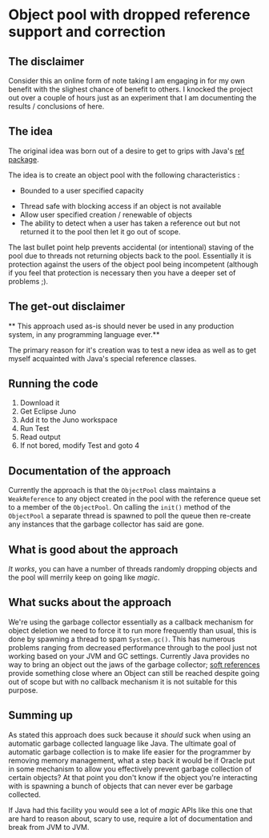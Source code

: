 # Object pool with dropped reference support and correction

## The disclaimer
Consider this an online form of note taking I am engaging in for my own benefit with the slighest chance of benefit to others. I knocked the project out over a couple of hours just as an experiment that I am documenting the results / conclusions of here.

## The idea
The original idea was born out of a desire to get to grips with Java's [ref package](http://docs.oracle.com/javase/1.5.0/docs/api/java/lang/ref/package-summary.html). 

The idea is to create an object pool with the following characteristics :

* Bounded to a user specified capacity 
+ Thread safe with blocking access if an object is not available
+ Allow user specified creation / renewable of objects
+ The ability to detect when a user has taken a reference out but not returned it to the pool then let it go out of scope.

The last bullet point help prevents accidental (or intentional) staving of the pool due to threads not returning objects back to the pool. Essentially it is protection against the users of the object pool being incompetent (although if you feel that protection is necessary then you have a deeper set of problems ;).

## The get-out disclaimer
** This approach used as-is should never be used in any production system, in any programming language ever.**

The primary reason for it's creation was to test a new idea as well as to get myself acquainted with Java's special reference classes.

## Running the code
1. Download it
2. Get Eclipse Juno
3. Add it to the Juno workspace
4. Run Test
5. Read output
6. If not bored, modify Test and goto 4

## Documentation of the approach
Currently the approach is that the `ObjectPool` class maintains a `WeakReference` to any object created in the pool with the reference queue set to a member of the `ObjectPool`. On calling the `init()` method of the `ObjectPool` a separate thread is spawned to poll the queue then re-create any instances that the garbage collector has said are gone.

## What is good about the approach
*It works*, you can have a number of threads randomly dropping objects and the pool will merrily keep on going like *magic*. 

## What sucks about the approach
We're using the garbage collector essentially as a callback mechanism for object deletion we need to force it to run more frequently than usual, this is done by spawning a thread to spam `System.gc()`. This has numerous problems ranging from decreased performance through to the pool just not working based on your JVM and GC settings. 
Currently Java provides no way to bring an object out the jaws of the garbage collector; [soft references](http://docs.oracle.com/javase/6/docs/api/java/lang/ref/package-summary.html#reachability) provide something close where an Object can still be reached despite going out of scope but with no callback mechanism it is not suitable for this purpose.

## Summing up
As stated this approach does suck because it *should* suck when using an automatic garbage collected language like Java. The ultimate goal of automatic garbage collection is to make life easier for the programmer by removing memory management, what a step back it would be if Oracle put in some mechanism to allow you effectively prevent garbage collection of certain objects? At that point you don't know if the object you're interacting with is spawning a bunch of objects that can never ever be garbage collected.

If Java had this facility you would see a lot of *magic* APIs like this one that are hard to reason about, scary to use, require a lot of documentation and break from JVM to JVM.
